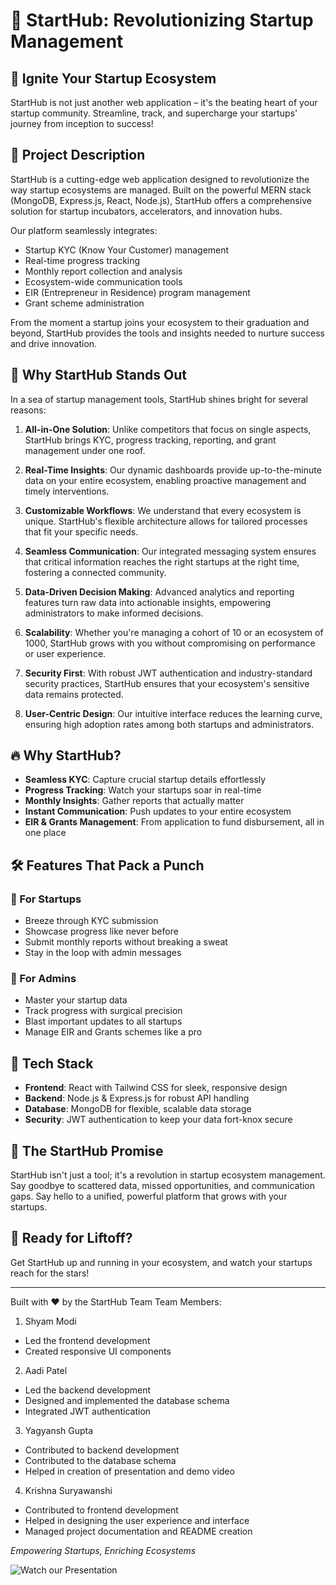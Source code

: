 # 🚀 StartHub: Revolutionizing Startup Management

## 🌟 Ignite Your Startup Ecosystem

StartHub is not just another web application – it's the beating heart of your startup community. Streamline, track, and supercharge your startups' journey from inception to success!

## 📜 Project Description

StartHub is a cutting-edge web application designed to revolutionize the way startup ecosystems are managed. Built on the powerful MERN stack (MongoDB, Express.js, React, Node.js), StartHub offers a comprehensive solution for startup incubators, accelerators, and innovation hubs.

Our platform seamlessly integrates:
- Startup KYC (Know Your Customer) management
- Real-time progress tracking
- Monthly report collection and analysis
- Ecosystem-wide communication tools
- EIR (Entrepreneur in Residence) program management
- Grant scheme administration

From the moment a startup joins your ecosystem to their graduation and beyond, StartHub provides the tools and insights needed to nurture success and drive innovation.

## 🌈 Why StartHub Stands Out

In a sea of startup management tools, StartHub shines bright for several reasons:

1. **All-in-One Solution**: Unlike competitors that focus on single aspects, StartHub brings KYC, progress tracking, reporting, and grant management under one roof.

2. **Real-Time Insights**: Our dynamic dashboards provide up-to-the-minute data on your entire ecosystem, enabling proactive management and timely interventions.

3. **Customizable Workflows**: We understand that every ecosystem is unique. StartHub's flexible architecture allows for tailored processes that fit your specific needs.

4. **Seamless Communication**: Our integrated messaging system ensures that critical information reaches the right startups at the right time, fostering a connected community.

5. **Data-Driven Decision Making**: Advanced analytics and reporting features turn raw data into actionable insights, empowering administrators to make informed decisions.

6. **Scalability**: Whether you're managing a cohort of 10 or an ecosystem of 1000, StartHub grows with you without compromising on performance or user experience.

7. **Security First**: With robust JWT authentication and industry-standard security practices, StartHub ensures that your ecosystem's sensitive data remains protected.

8. **User-Centric Design**: Our intuitive interface reduces the learning curve, ensuring high adoption rates among both startups and administrators.

## 🔥 Why StartHub?

- **Seamless KYC**: Capture crucial startup details effortlessly
- **Progress Tracking**: Watch your startups soar in real-time
- **Monthly Insights**: Gather reports that actually matter
- **Instant Communication**: Push updates to your entire ecosystem
- **EIR & Grants Management**: From application to fund disbursement, all in one place

## 🛠️ Features That Pack a Punch

### 🏢 For Startups
- Breeze through KYC submission
- Showcase progress like never before
- Submit monthly reports without breaking a sweat
- Stay in the loop with admin messages

### 👑 For Admins
- Master your startup data
- Track progress with surgical precision
- Blast important updates to all startups
- Manage EIR and Grants schemes like a pro

## 🚀 Tech Stack

- **Frontend**: React with Tailwind CSS for sleek, responsive design
- **Backend**: Node.js & Express.js for robust API handling
- **Database**: MongoDB for flexible, scalable data storage
- **Security**: JWT authentication to keep your data fort-knox secure

## 🌈 The StartHub Promise

StartHub isn't just a tool; it's a revolution in startup ecosystem management. Say goodbye to scattered data, missed opportunities, and communication gaps. Say hello to a unified, powerful platform that grows with your startups.

## 🚀 Ready for Liftoff?

Get StartHub up and running in your ecosystem, and watch your startups reach for the stars! 

---

Built with ❤️ by the StartHub Team
Team Members:
1. Shyam Modi
  - Led the frontend development
  - Created responsive UI components
2. Aadi Patel
  - Led the backend development
  - Designed and implemented the database schema
  - Integrated JWT authentication
3. Yagyansh Gupta
  - Contributed to backend development
  - Contributed to the database schema
  - Helped in creation of presentation and demo video
4. Krishna Suryawanshi
  - Contributed to frontend development
  - Helped in designing the user experience and interface
  - Managed project documentation and README creation

*Empowering Startups, Enriching Ecosystems*

![Watch our Presentation](https://github.com/shyxmz/Deez-Nulls/blob/main/StartHub.gif)

